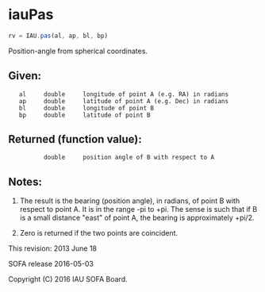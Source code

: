 # iauPas

```js
rv = IAU.pas(al, ap, bl, bp)
```

Position-angle from spherical coordinates.

## Given:
```
   al     double     longitude of point A (e.g. RA) in radians
   ap     double     latitude of point A (e.g. Dec) in radians
   bl     double     longitude of point B
   bp     double     latitude of point B
```

## Returned (function value):
```
          double     position angle of B with respect to A
```

## Notes:

1) The result is the bearing (position angle), in radians, of point
   B with respect to point A.  It is in the range -pi to +pi.  The
   sense is such that if B is a small distance "east" of point A,
   the bearing is approximately +pi/2.

2) Zero is returned if the two points are coincident.

This revision:  2013 June 18

SOFA release 2016-05-03

Copyright (C) 2016 IAU SOFA Board.